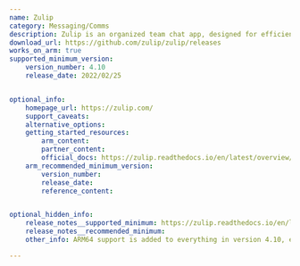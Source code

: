 ```yaml
---
name: Zulip
category: Messaging/Comms
description: Zulip is an organized team chat app, designed for efficient communication.
download_url: https://github.com/zulip/zulip/releases
works_on_arm: true
supported_minimum_version:
    version_number: 4.10
    release_date: 2022/02/25


optional_info:
    homepage_url: https://zulip.com/
    support_caveats:
    alternative_options:
    getting_started_resources:
        arm_content:
        partner_content:
        official_docs: https://zulip.readthedocs.io/en/latest/overview/readme.html
    arm_recommended_minimum_version:
        version_number:
        release_date:
        reference_content:


optional_hidden_info:
    release_notes__supported_minimum: https://zulip.readthedocs.io/en/latest/overview/changelog.html#zulip-server-4-10
    release_notes__recommended_minimum:
    other_info: ARM64 support is added to everything in version 4.10, except wal-g. Kindly consider [this](https://github.com/zulip/zulip/issues/21070) issue.

---
```

